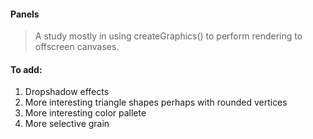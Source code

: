 #### Panels

> A study mostly in using createGraphics() to perform rendering to offscreen canvases.

#### To add:

1. Dropshadow effects
2. More interesting triangle shapes perhaps with rounded vertices
3. More interesting color pallete
4. More selective grain

